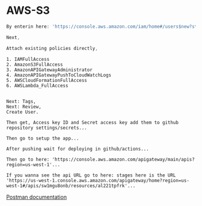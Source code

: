 # AWS-S3

```javascript
By enterin here: 'https://console.aws.amazon.com/iam/home#/users$new?step=details' fill the inputs then 'Select AWS credential type'.

Next,

Attach existing policies directly,

```

    1. IAMFullAccess
    2. AmazonS3FullAccess
    3. AmazonAPIGatewayAdministrator
    4. AmazonAPIGatewayPushToCloudWatchLogs
    5. AWSCloudFormationFullAccess
    6. AWSLambda_FullAccess

```

Next: Tags,
Next: Review,
Create User.

Then get, Access key ID and Secret access key add them to github repository settings/secrets...

Then go to setup the app...

After pushing wait for deploying in github/actions...

Then go to here: 'https://console.aws.amazon.com/apigateway/main/apis?region=us-west-1'...

If you wanna see the api URL go to here: stages here is the URL 'https://us-west-1.console.aws.amazon.com/apigateway/home?region=us-west-1#/apis/sw1mgu8onb/resources/al221tpfrk'...
```

[Postman documentation]()
